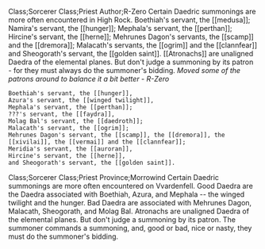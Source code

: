 Class;Sorcerer Class;Priest Author;R-Zero
Certain Daedric summonings are more often encountered in High Rock. Boethiah's servant, the [[medusa]]; Namira's servant, the [[hunger]]; Mephala's servant, the [[perthan]]; Hircine's servant, the [[herne]]; Mehrunes Dagon's servants, the [[scamp]] and the [[dremora]]; Malacath's servants, the [[ogrim]] and the [[clannfear]] and Sheogorath's servant, the [[golden saint]]. [[Atronachs]] are unaligned Daedra of the elemental planes. But don't judge a summoning by its patron - for they must always do the summoner's bidding.
*Moved some of the patrons around to balance it a bit better - R-Zero*

```
Boethiah's servant, the [[hunger]],
Azura's servant, the [[winged twilight]],
Mephala's servant, the [[perthan]];
???'s servant, the [[faydra]],
Molag Bal's servant, the [[daedroth]];
Malacath's servant, the [[ogrim]];
Mehrunes Dagon's servant, the [[scamp]], the [[dremora]], the [[xivilai]], the [[vermai]] and the [[clannfear]];
Meridia's servant, the [[auroran]],
Hircine's servant, the [[herne]],
and Sheogorath's servant, the [[golden saint]].
```



Class;Sorcerer Class;Priest Province;Morrowind
Certain Daedric summonings are more often encountered on Vvardenfell. Good Daedra are the Daedra associated with Boethiah, Azura, and Mephala -- the winged twilight and the hunger. Bad Daedra are associated with Mehrunes Dagon, Malacath, Sheogorath, and Molag Bal. Atronachs are unaligned Daedra of the elemental planes. But don't judge a summoning by its patron. The summoner commands a summoning, and, good or bad, nice or nasty, they must do the summoner's bidding.
